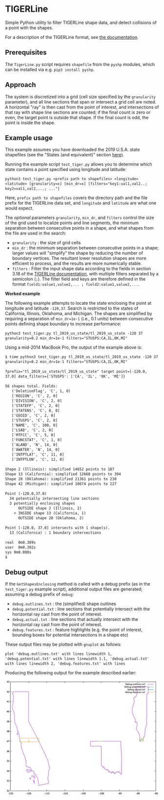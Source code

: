 # TIGERLine

Simple Python utility to filter TIGERLine shape data, and detect collisions of a point with the shapes.

For a description of the TIGERLine format, see [the documentation](https://www.census.gov/programs-surveys/geography/technical-documentation/complete-technical-documentation/tiger-geo-line.html).

## Prerequisites

The ``TigerLine.py`` script requires ``shapefile`` from the ``pyshp`` modules, which can be installed via e.g. ``pip3 install pyshp``.

## Approach

The system is discretized into a grid (cell size specified by the ``granularity`` parameter), and all line sections that span or intersect a grid cell are noted. A horizontal "ray" is then cast from the point of interest, and intersections of that ray with shape line sections are counted; if the final count is zero or even, the target point is outside that shape. If the final count is odd, the point is inside the shape.

## Example usage

This example assumes you have downloaded the 2019 U.S.A. state shapefiles (see the "States (and equivalent)" section [here](https://www.census.gov/cgi-bin/geo/shapefiles/index.php)).

Running the example script ``test_tiger.py`` allows you to determine which state contains a point specified using longitude and latitude:

```
python3 test_tiger.py <prefix path to shapefiles> <longitude> <latitude> [granularity=x] [min_dr=x] [filters="key1:val1,val2..; key2=val1,val2,...; ..."]
```

Here, ``prefix path to shapefiles`` covers the directory path and the file prefix for the TIGERLine data set, and ``longitude`` and ``latitude`` are what one would expect.

The _optional_ parameters ``granularity``, ``min_dr``, and ``filters`` control the size of the grid used to localize points and line segments, the minimum separation between consecutive points in a shape, and what shapes from the file are used in the search:

- ``granularity`` : the size of grid cells
- ``min_dr`` : the minimum separation between consecutive points in a shape; larger values will "simplify" the shape by reducing the number of boundary vertices. The resultant lower resolution shapes are more efficient to process, and the results are more numerically stable.
- ``filters`` : Filter the input shape data according to the fields in section 3.18 of the [TIGERLine documentation](https://www.census.gov/programs-surveys/geography/technical-documentation/complete-technical-documentation/tiger-geo-line.html), with multiple filters separated by a semicolon (``;``). The filter field and keys are therefore defined in the format ``field1:value1,value2,... ; field2:value1,value2,...``.

__Worked example__


The following example attempts to locate the state enclosing the point at longitude and latitude ``-120,37``. Search is restricted to the states of California, Illinois, Oklahoma, and Michigan. The shapes are simplified by requiring a separation of ``min_dr=1e-1`` (i.e., 0.1 units) between consecutive points defining  shape boundary to increase performance:


```
python3 test_tiger.py tl_2019_us_state/tl_2019_us_state -120 37 granularity=0.2 min_dr=1e-1 filters="STUSPS:CA,IL,OK,MI"
```

Using a mid-2014 MacBook Pro, the output of the example above is:

```
$ time python3 test_tiger.py tl_2019_us_state/tl_2019_us_state -120 37 granularity=0.2 min_dr=1e-1 filters="STUSPS:CA,IL,OK,MI"

fprefix="tl_2019_us_state/tl_2019_us_state" target point=[-120.0, 37.0] data_filters={'STUSPS': ['CA', 'IL', 'OK', 'MI']}

56 shapes total. Fields:
   ('DeletionFlag', 'C', 1, 0)
   ['REGION', 'C', 2, 0]
   ['DIVISION', 'C', 2, 0]
   ['STATEFP', 'C', 2, 0]
   ['STATENS', 'C', 8, 0]
   ['GEOID', 'C', 2, 0]
   ['STUSPS', 'C', 2, 0]
   ['NAME', 'C', 100, 0]
   ['LSAD', 'C', 2, 0]
   ['MTFCC', 'C', 5, 0]
   ['FUNCSTAT', 'C', 1, 0]
   ['ALAND', 'N', 14, 0]
   ['AWATER', 'N', 14, 0]
   ['INTPTLAT', 'C', 11, 0]
   ['INTPTLON', 'C', 12, 0]

Shape 2 (Illinois): simplified 14652 points to 187
Shape 13 (California): simplified 12668 points to 394
Shape 28 (Oklahoma): simplified 21361 points to 230
Shape 42 (Michigan): simplified 10674 points to 227

Point (-120.0,37.0)
  34 potentially intersecting line sections
  3 potentially enclosing shapes
      OUTSIDE shape 2 (Illinois, 2)
    + INSIDE shape 13 (California, 1)
      OUTSIDE shape 28 (Oklahoma, 2)

Point [-120.0, 37.0] intersects with 1 shape(s).
  13 (California) : 1 boundary intersections

real  0m0.389s
user  0m0.302s
sys 0m0.080s
$
```

## Debug output

If the ``GetShapesEnclosing`` method is called with a debug prefix (as in the ``test_tiger.py`` example script), additional output files are generated; assuming a debug prefix of ``debug``:

- ``debug.outlines.txt`` : the (simplified) shape outlines
- ``debug.potential.txt`` : line sections that potentially intersect with the horizontal ray cast from the point of interest.
- ``debug.actual.txt`` : line sections that actually intersect with the horizontal ray cast from the point of interest.
- ``debug.features.txt`` : feature highlights (e.g. the point of interest, bounding boxes for potential intersections in a shape etc)

These output files may be plotted with ``gnuplot`` as follows:

```
plot 'debug.outlines.txt' with lines linewidth 1, 'debug.potential.txt' with lines linewidth 1.1, 'debug.actual.txt' with lines linewidth 2, 'debug.features.txt' with lines
```

Producing the following output for the example described earlier:

![Example gnuplot output for the example described previously](output.png)
